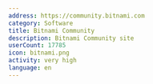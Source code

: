 ```yaml
---
address: https://community.bitnami.com
category: Software
title: Bitnami Community
description: Bitnami Community site
userCount: 17785
icon: bitnami.png
activity: very high
language: en
---
```

